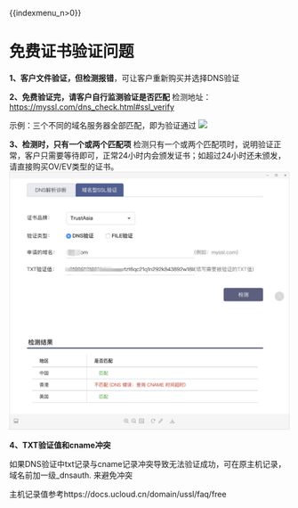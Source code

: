 {{indexmenu_n>0}}

# **免费证书验证问题**

**1、客户文件验证，但检测报错**，可让客户重新购买并选择DNS验证

**2、免费验证完，请客户自行监测验证是否匹配**
检测地址：<https://myssl.com/dns_check.html#ssl_verify>

示例：三个不同的域名服务器全部匹配，即为验证通过 ![](/security/ussl/free/dv证书检测示例.png)

**3、检测时，只有一个或两个匹配项**
检测只有一个或两个匹配项时，说明验证正常，客户只需要等待即可，正常24小时内会颁发证书；如超过24小时还未颁发，请直接购买OV/EV类型的证书。
![](/images/faq/只有一个匹配项.png)

**4、TXT验证值和cname冲突**

如果DNS验证中txt记录与cname记录冲突导致无法验证成功，可在原主机记录， 域名前加一级\_dnsauth. 来避免冲突

主机记录值参考https://docs.ucloud.cn/domain/ussl/faq/free

